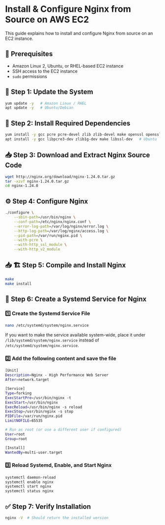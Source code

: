 # Install & Configure Nginx from Source on AWS EC2

This guide explains how to install and configure Nginx from source on an EC2 instance.

## 📌 Prerequisites

- Amazon Linux 2, Ubuntu, or RHEL-based EC2 instance
- SSH access to the EC2 instance
- `sudo` permissions

## 🚀 Step 1: Update the System

```sh
yum update -y   # Amazon Linux / RHEL
apt update -y   # Ubuntu/Debian
```

## 🔧 Step 2: Install Required Dependencies

```sh
yum install -y gcc pcre pcre-devel zlib zlib-devel make openssl openssl-devel  # Amazon Linux
apt install -y gcc libpcre3-dev zlib1g-dev make libssl-dev   # Ubuntu
```

## 📥 Step 3: Download and Extract Nginx Source Code

```sh
wget http://nginx.org/download/nginx-1.24.0.tar.gz
tar -xzvf nginx-1.24.0.tar.gz
cd nginx-1.24.0
```

## ⚙️ Step 4: Configure Nginx

```sh
./configure \
    --sbin-path=/usr/bin/nginx \
    --conf-path=/etc/nginx/nginx.conf \
    --error-log-path=/var/log/nginx/error.log \
    --http-log-path=/var/log/nginx/access.log \
    --pid-path=/var/run/nginx.pid \
    --with-pcre \
    --with-http_ssl_module \
    --with-http_v2_module
```

## 📥 🏗️ Step 5: Compile and Install Nginx

```sh
make
make install
```

## 🚀 Step 6: Create a Systemd Service for Nginx

### 1️⃣ Create the Systemd Service File

```sh
nano /etc/systemd/system/nginx.service
```

If you want to make the service available system-wide, place it under `/lib/systemd/system/nginx.service` instead of `/etc/systemd/system/nginx.service`.

### 2️⃣ Add the following content and save the file

```sh
[Unit]
Description=Nginx - High Performance Web Server
After=network.target

[Service]
Type=forking
ExecStartPre=/usr/bin/nginx -t
ExecStart=/usr/bin/nginx
ExecReload=/usr/bin/nginx -s reload
ExecStop=/usr/bin/nginx -s stop
PIDFile=/var/run/nginx.pid
LimitNOFILE=65535

# Run as root (or use a different user if configured)
User=root
Group=root

[Install]
WantedBy=multi-user.target
```

### 3️⃣ Reload Systemd, Enable, and Start Nginx

```sh
systemctl daemon-reload
systemctl enable nginx
systemctl start nginx
systemctl status nginx
```

## ✅ Step 7: Verify Installation

```sh
nginx -V  # Should return the installed version
```
